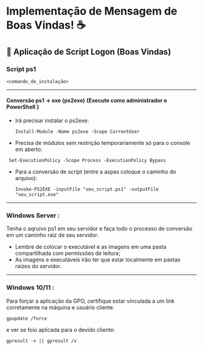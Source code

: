 # Implementação de Mensagem de Boas Vindas! ☕

## 🥑 Aplicação de Script Logon (Boas Vindas) 

### Script ps1
```
<comando_de_instalação>
```
---
#### Conversão ps1 -> exe (ps2exe) {Execute como administrador o PowerShell }
- Irá precisar instalar o ps2exe:
  ```
  Install-Module -Name ps2exe -Scope CurrentUser
  ```
- Precisa de módulos sem restrição temporariamente só para o console em aberto:
 ```
  Set-ExecutionPolicy -Scope Process -ExecutionPolicy Bypass
```
- Para a conversão de script (entre a aspas coloque o caminho do arquivo):
  ```
  Invoke-PS2EXE -inputFile "seu_script.ps1" -outputFile "seu_script.exe"
  ```
---

### Windows Server :
Tenha o aqruivo ps1 em seu servidor e faça todo o processo de conversão em um caminho raiz de seu servidor.
- Lembre de colocar o executável e as imagens em uma pasta compartilhada com permissões de leitura;
- As imagens e executáveis irão ter que estar localmente em pastas raízes do servidor.
  
---
### Windows 10/11 :
Para forçar a aplicação da GPO, certifique estar vinculada a um link corretamente na máquina e usuário cliente.
```
gpupdate /force
```
e ver se foio aplicada para o devido cliente:
```
gpresult -v || gpresult /v
```
